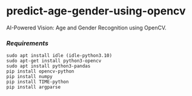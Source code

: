 # predict-age-gender-using-opencv
AI-Powered Vision: Age and Gender Recognition using OpenCV.

### _Requirements_
````
sudo apt install idle (idle-python3.10)
sudo apt-get install python3-opencv
sudo apt install python3-pandas
pip install opencv-python
pip install numpy
pip install TIME-python
pip install argparse
````